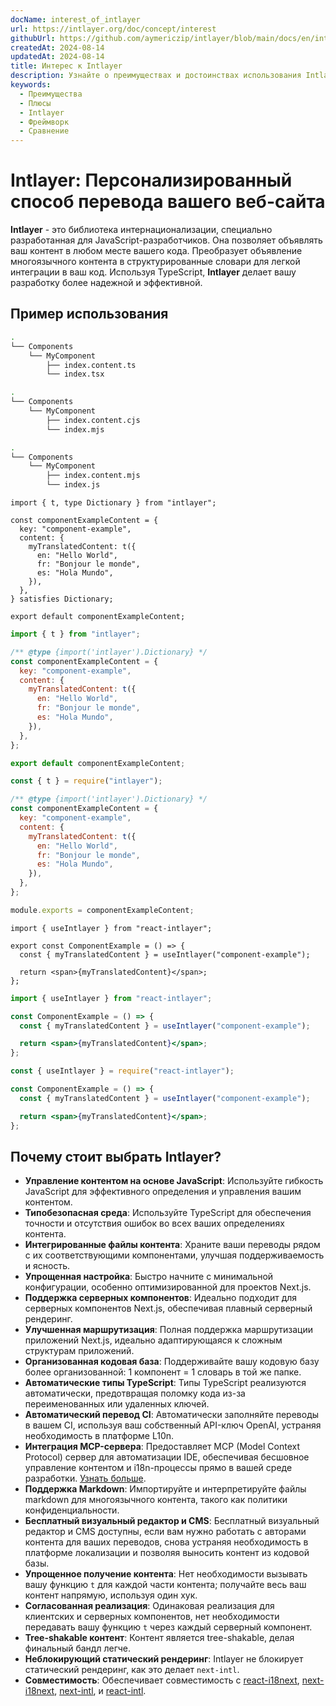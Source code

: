 ```yaml
---
docName: interest_of_intlayer
url: https://intlayer.org/doc/concept/interest
githubUrl: https://github.com/aymericzip/intlayer/blob/main/docs/en/interest_of_intlayer.md
createdAt: 2024-08-14
updatedAt: 2024-08-14
title: Интерес к Intlayer
description: Узнайте о преимуществах и достоинствах использования Intlayer в ваших проектах. Поймите, почему Intlayer выделяется среди других фреймворков.
keywords:
  - Преимущества
  - Плюсы
  - Intlayer
  - Фреймворк
  - Сравнение
---
```


# Intlayer: Персонализированный способ перевода вашего веб-сайта

**Intlayer** - это библиотека интернационализации, специально разработанная для JavaScript-разработчиков. Она позволяет объявлять ваш контент в любом месте вашего кода. Преобразует объявление многоязычного контента в структурированные словари для легкой интеграции в ваш код. Используя TypeScript, **Intlayer** делает вашу разработку более надежной и эффективной.

## Пример использования

```bash codeFormat="typescript"
.
└── Components
    └── MyComponent
        ├── index.content.ts
        └── index.tsx
```

```bash codeFormat="commonjs"
.
└── Components
    └── MyComponent
        ├── index.content.cjs
        └── index.mjs
```

```bash codeFormat="esm"
.
└── Components
    └── MyComponent
        ├── index.content.mjs
        └── index.js
```

```tsx fileName="./Components/MyComponent/index.content.ts" codeFormat="typescript"
import { t, type Dictionary } from "intlayer";

const componentExampleContent = {
  key: "component-example",
  content: {
    myTranslatedContent: t({
      en: "Hello World",
      fr: "Bonjour le monde",
      es: "Hola Mundo",
    }),
  },
} satisfies Dictionary;

export default componentExampleContent;
```

```jsx fileName="./Components/MyComponent/index.mjx" codeFormat="esm"
import { t } from "intlayer";

/** @type {import('intlayer').Dictionary} */
const componentExampleContent = {
  key: "component-example",
  content: {
    myTranslatedContent: t({
      en: "Hello World",
      fr: "Bonjour le monde",
      es: "Hola Mundo",
    }),
  },
};

export default componentExampleContent;
```

```jsx fileName="./Components/MyComponent/index.csx" codeFormat="commonjs"
const { t } = require("intlayer");

/** @type {import('intlayer').Dictionary} */
const componentExampleContent = {
  key: "component-example",
  content: {
    myTranslatedContent: t({
      en: "Hello World",
      fr: "Bonjour le monde",
      es: "Hola Mundo",
    }),
  },
};

module.exports = componentExampleContent;
```

```tsx fileName="./Components/MyComponent/index.tsx" codeFormat="typescript"
import { useIntlayer } from "react-intlayer";

export const ComponentExample = () => {
  const { myTranslatedContent } = useIntlayer("component-example");

  return <span>{myTranslatedContent}</span>;
};
```

```jsx fileName="./Components/MyComponent/index.mjx" codeFormat="esm"
import { useIntlayer } from "react-intlayer";

const ComponentExample = () => {
  const { myTranslatedContent } = useIntlayer("component-example");

  return <span>{myTranslatedContent}</span>;
};
```

```jsx fileName="./Components/MyComponent/index.csx" codeFormat="commonjs"
const { useIntlayer } = require("react-intlayer");

const ComponentExample = () => {
  const { myTranslatedContent } = useIntlayer("component-example");

  return <span>{myTranslatedContent}</span>;
};
```

## Почему стоит выбрать Intlayer?

- **Управление контентом на основе JavaScript**: Используйте гибкость JavaScript для эффективного определения и управления вашим контентом.
- **Типобезопасная среда**: Используйте TypeScript для обеспечения точности и отсутствия ошибок во всех ваших определениях контента.
- **Интегрированные файлы контента**: Храните ваши переводы рядом с их соответствующими компонентами, улучшая поддерживаемость и ясность.
- **Упрощенная настройка**: Быстро начните с минимальной конфигурации, особенно оптимизированной для проектов Next.js.
- **Поддержка серверных компонентов**: Идеально подходит для серверных компонентов Next.js, обеспечивая плавный серверный рендеринг.
- **Улучшенная маршрутизация**: Полная поддержка маршрутизации приложений Next.js, идеально адаптирующаяся к сложным структурам приложений.
- **Организованная кодовая база**: Поддерживайте вашу кодовую базу более организованной: 1 компонент = 1 словарь в той же папке.
- **Автоматические типы TypeScript**: Типы TypeScript реализуются автоматически, предотвращая поломку кода из-за переименованных или удаленных ключей.
- **Автоматический перевод CI**: Автоматически заполняйте переводы в вашем CI, используя ваш собственный API-ключ OpenAI, устраняя необходимость в платформе L10n.
- **Интеграция MCP-сервера**: Предоставляет MCP (Model Context Protocol) сервер для автоматизации IDE, обеспечивая бесшовное управление контентом и i18n-процессы прямо в вашей среде разработки. [Узнать больше](https://github.com/aymericzip/intlayer/blob/main/docs/en/mcp_server.md).
- **Поддержка Markdown**: Импортируйте и интерпретируйте файлы markdown для многоязычного контента, такого как политики конфиденциальности.
- **Бесплатный визуальный редактор и CMS**: Бесплатный визуальный редактор и CMS доступны, если вам нужно работать с авторами контента для ваших переводов, снова устраняя необходимость в платформе локализации и позволяя выносить контент из кодовой базы.
- **Упрощенное получение контента**: Нет необходимости вызывать вашу функцию `t` для каждой части контента; получайте весь ваш контент напрямую, используя один хук.
- **Согласованная реализация**: Одинаковая реализация для клиентских и серверных компонентов, нет необходимости передавать вашу функцию `t` через каждый серверный компонент.
- **Tree-shakable контент**: Контент является tree-shakable, делая финальный бандл легче.
- **Неблокирующий статический рендеринг**: Intlayer не блокирует статический рендеринг, как это делает `next-intl`.
- **Совместимость**: Обеспечивает совместимость с [react-i18next](https://github.com/aymericzip/intlayer/blob/main/docs/en/intlayer_with_react-i18next.md), [next-i18next](https://github.com/aymericzip/intlayer/blob/main/docs/en/intlayer_with_next-i18next.md), [next-intl](https://github.com/aymericzip/intlayer/blob/main/docs/en/intlayer_with_next-intl.md), и [react-intl](https://github.com/aymericzip/intlayer/blob/main/docs/en/intlayer_with_react-intl.md).
